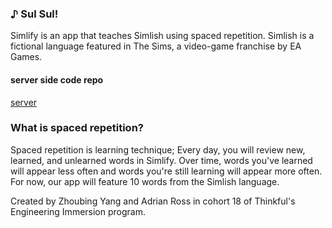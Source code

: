 ### ♪ Sul Sul!
Simlify is an app that teaches Simlish using spaced repetition. Simlish is a fictional language featured in The Sims, a video-game franchise by EA Games.
#### server side code repo
[server](https://github.com/540376482yzb/a-z-simlify-server)


### What is spaced repetition?
Spaced repetition is learning technique; Every day, you will review new, learned, and unlearned words in Simlify. Over time, words you've learned will appear less often and words you're still learning will appear more often. For now, our app will feature 10 words from the Simlish language.

Created by Zhoubing Yang and Adrian Ross in cohort 18 of Thinkful's Engineering Immersion program.
